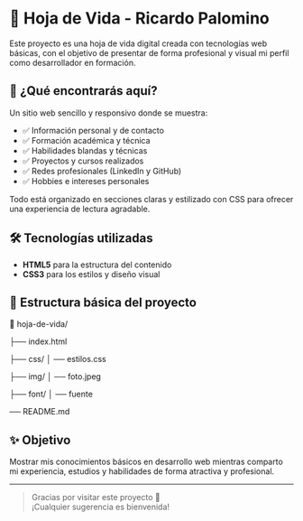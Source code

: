 # 📄 Hoja de Vida - Ricardo Palomino

Este proyecto es una hoja de vida digital creada con tecnologías web básicas, con el objetivo de presentar de forma profesional y visual mi perfil como desarrollador en formación.

## 🚀 ¿Qué encontrarás aquí?

Un sitio web sencillo y responsivo donde se muestra:

- ✅ Información personal y de contacto
- ✅ Formación académica y técnica
- ✅ Habilidades blandas y técnicas
- ✅ Proyectos y cursos realizados
- ✅ Redes profesionales (LinkedIn y GitHub)
- ✅ Hobbies e intereses personales

Todo está organizado en secciones claras y estilizado con CSS para ofrecer una experiencia de lectura agradable.

## 🛠️ Tecnologías utilizadas

- **HTML5** para la estructura del contenido
- **CSS3** para los estilos y diseño visual

## 📂 Estructura básica del proyecto

📁 hoja-de-vida/

├── index.html 

├── css/
│ ── estilos.css 

├── img/
│ ── foto.jpeg 

├── font/
│ ── fuente

── README.md 

## ✨ Objetivo

Mostrar mis conocimientos básicos en desarrollo web mientras comparto mi experiencia, estudios y habilidades de forma atractiva y profesional.

---

> Gracias por visitar este proyecto 🙌  
> ¡Cualquier sugerencia es bienvenida!

